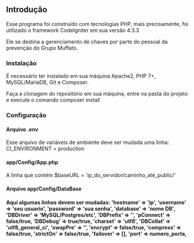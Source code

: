 <h2>Introdução</h2>
<p> Esse programa foi construído com tecnologias PHP, mais precisamente, foi utilizado o framework CodeIgniter em sua versão 4.3.3</p>
<p>Ele se destina a gerenciamento de chaves por parte do pessoal da prevenção do Grupo Muffato.</p>

<h3>Instalação</h3>
<p>É necessário ter instalado em sua máquina Apache2, PHP 7+, MySQL/MariaDB, Git e Composer.</p>
<p>Faça a clonagem do repositório em sua máquina, entre na pasta do projeto e execute o comando composer install</p>

<h3>Configuração</h3>
<h4>Arquivo .env</h4>
<p>Esse arquivo de variáveis de ambiente deve ser mudada uma linha: CI_ENVIRONMENT = production</p>
<h4>app/Config/App.php</h4>
<p>A linha que contém $baseURL = 'ip_do_servidor/caminho_até_public/'</p>
  <h4>Arquivo app/Config/DataBase<h4>
    <p>Aqui algumas linhas devem ser mudadas:
      'hostname' => 'ip',
        'username' => 'seu usuario',
        'password' => 'sua senha',
        'database' => 'nome DB',
        'DBDriver' => 'MySQL/Postgres/etc',
        'DBPrefix' => '',
        'pConnect' => false/true,
        'DBDebug'  => true/true,
        'charset'  => 'utf8',
        'DBCollat' => 'utf8_general_ci',
        'swapPre'  => '',
        'encrypt'  => false/true,
        'compress' => false/true,
        'strictOn' => false/true,
        'failover' => [],
        'port'     => numero_porta,</p>